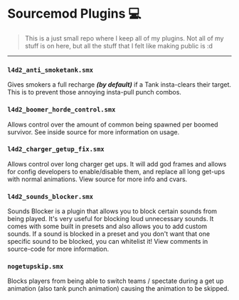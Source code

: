 # Sourcemod Plugins 💻
> This is a just small repo where I keep all of my plugins. Not all of my stuff is on here, but all the stuff that I felt like making public is :d

---


### `l4d2_anti_smoketank.smx`
Gives smokers a full recharge ***(by default)*** if a Tank insta-clears their target. This is to prevent those annoying insta-pull punch combos.

### `l4d2_boomer_horde_control.smx`
Allows control over the amount of common being spawned per boomed survivor. See inside source for more information on usage.

### `l4d2_charger_getup_fix.smx`

Allows control over long charger get ups. It will add god frames and allows for config developers to enable/disable them, and replace all long get-ups with normal animations. View source for more info and cvars.


### `l4d2_sounds_blocker.smx`
Sounds Blocker is a plugin that allows you to block certain sounds from being played. It's very useful for blocking loud unnecessary sounds. It comes with some built in presets and also allows you to add custom sounds. If a sound is blocked in a preset and you don't want that one specific sound to be blocked, you can whitelist it! View comments in source-code for more information.

### `nogetupskip.smx`
Blocks players from being able to switch teams / spectate during a get up animation (also tank punch animation) causing the animation to be skipped.